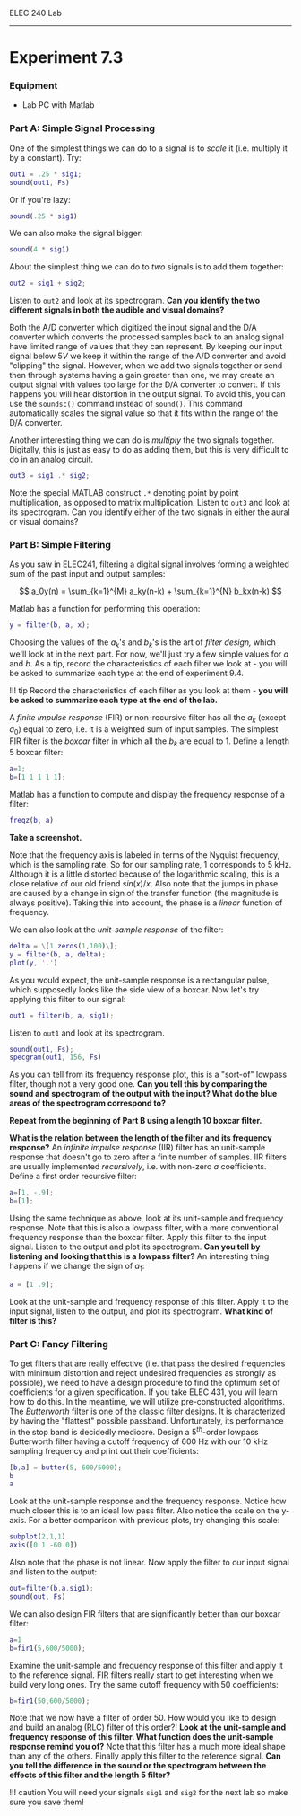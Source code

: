 ELEC 240 Lab

------------------------------------------------------------------------

Experiment 7.3
==============

### Equipment

* Lab PC with Matlab

### Part A: Simple Signal Processing

One of the simplest things we can do to a signal is to *scale* it (i.e.
multiply it by a constant). Try: 

```matlab
out1 = .25 * sig1;
sound(out1, Fs) 
```

Or if you're lazy: 

```matlab
sound(.25 * sig1) 
```

We can also make the signal bigger: 

```matlab
sound(4 * sig1) 
```

About the simplest thing we can do to *two* signals is to add them together: 

```matlab
out2 = sig1 + sig2; 
```

Listen to `out2` and look at its spectrogram. **Can you identify the two
different signals in both the audible and visual domains?** 

Both the A/D converter which digitized the input signal and the D/A converter
which converts the processed samples back to an analog signal have limited
range of values that they can represent. By keeping our input signal below $5V$
we keep it within the range of the A/D converter and avoid "clipping" the
signal. However, when we add two signals together or send then through systems
having a gain greater than one, we may create an output signal with values too
large for the D/A converter to convert. If this happens you will hear
distortion in the output signal.  To avoid this, you can use the `soundsc()`
command instead of `sound()`. This command automatically scales the signal
value so that it fits within the range of the D/A converter.  

Another interesting thing we can do is *multiply* the two signals together.
Digitally, this is just as easy to do as adding them, but this is very
difficult to do in an analog circuit. 

```matlab
out3 = sig1 .* sig2;
```

Note the special MATLAB construct `.*` denoting point by point multiplication,
as opposed to matrix multiplication. Listen to `out3` and look at its
spectrogram. Can you identify either of the two signals in either the aural or
visual domains? 

### Part B: Simple Filtering 

As you saw in ELEC241, filtering a digital signal involves forming a weighted sum
of the past input and output samples:

$$
a_0y(n) = \sum_{k=1}^{M} a_ky(n-k) + \sum_{k=1}^{N} b_kx(n-k)
$$

Matlab has a function for performing this operation: 

```matlab
y = filter(b, a, x); 
```

Choosing the values of the $a_k$'s and $b_k$'s is the art of *filter design,*
which we'll look at in the next part. For now, we'll just try a few simple
values for *a* and *b*. As a tip, record the characteristics of each filter we
look at - you will be asked to summarize each type at the end of experiment
9.4. 

!!! tip 
    Record the characteristics of each filter as you look at them - **you will
    be asked to summarize each type at the end of the lab.**

A *finite impulse response* (FIR) or non-recursive filter has all the $a_k$
(except $a_0$) equal to zero, i.e. it is a weighted sum of input samples.  The
simplest FIR filter is the *boxcar* filter in which all the $b_k$ are equal to 1.
Define a length 5 boxcar filter:

```matlab
a=1; 
b=[1 1 1 1 1]; 
```

Matlab has a function to compute and display the frequency response of a
filter: 

```matlab
freqz(b, a) 
```

**Take a screenshot.**

Note that the frequency axis is labeled in terms of the Nyquist frequency,
which is the sampling rate. So for our sampling rate, 1 corresponds to 5 kHz.
Although it is a little distorted because of the logarithmic scaling, this is a
close relative of our old friend $sin(x)/x$. Also note that the jumps in phase
are caused by a change in sign of the transfer function (the magnitude is
always positive).  Taking this into account, the phase is a *linear* function
of frequency.  

We can also look at the *unit-sample response* of the filter: 

```matlab
delta = \[1 zeros(1,100)\];
y = filter(b, a, delta); 
plot(y, '.') 
```

As you would expect, the unit-sample response is a rectangular pulse, which
supposedly looks like the side view of a boxcar. Now let's try applying this
filter to our signal:

```matlab
out1 = filter(b, a, sig1); 
```

Listen to `out1` and look at its spectrogram. 

```matlab
sound(out1, Fs);
specgram(out1, 156, Fs) 
```

As you can tell from its frequency response plot, this is a "sort-of" lowpass
filter, though not a very good one. **Can you tell this by comparing the sound
and spectrogram of the output with the input? What do the blue areas of the
spectrogram correspond to?**  

**Repeat from the beginning of Part B using a length 10 boxcar filter.**  

**What is the relation between the length of the filter and its frequency
response?** An *infinite impulse response* (IIR) filter has an unit-sample
response that doesn't go to zero after a finite number of samples.  IIR filters
are usually implemented *recursively*, i.e. with non-zero $a$ coefficients.
Define a first order recursive filter: 

```matlab
a=[1, -.9];
b=[1]; 
```

Using the same technique as above, look at its unit-sample and frequency
response. Note that this is also a lowpass filter, with a more conventional
frequency response than the boxcar filter. Apply this filter to the input
signal. Listen to the output and plot its spectrogram. **Can you tell by
listening and looking that this is a lowpass filter?** An interesting thing
happens if we change the sign of $a_1$: 

```matlab
a = [1 .9]; 
```

Look at the unit-sample and frequency response of this filter. Apply it to the
input signal, listen to the output, and plot its spectrogram. **What kind of
filter is this?** 

### Part C: Fancy Filtering 

To get filters that are really effective (i.e. that pass the desired
frequencies with minimum distortion and reject undesired frequencies as
strongly as possible), we need to have a design procedure to find the optimum
set of coefficients for a given specification. If you take ELEC 431, you will
learn how to do this. In the meantime, we will utilize pre-constructed
algorithms.  The *Butterworth* filter is one of the classic filter designs. It
is characterized by having the "flattest" possible passband. Unfortunately, its
performance in the stop band is decidedly mediocre. Design a $5^{th}$-order
lowpass Butterworth filter having a cutoff frequency of 600 Hz with our 10 kHz
sampling frequency and print out their coefficients: 

```matlab
[b,a] = butter(5, 600/5000);
b
a 
```

Look at the unit-sample response and the frequency response. Notice how much
closer this is to an ideal low pass filter. Also notice the scale on the
y-axis. For a better comparison with previous plots, try changing this scale: 

```matlab
subplot(2,1,1)
axis([0 1 -60 0]) 
```

Also
note that the phase is not linear. Now apply the filter to our input
signal and listen to the output: 

```matlab
out=filter(b,a,sig1);
sound(out, Fs) 
```

We can also design FIR filters that are significantly better than our boxcar
filter: 

```matlab
a=1
b=fir1(5,600/5000); 
```

Examine the unit-sample and frequency response of this filter and apply it to
the reference signal. FIR filters really start to get interesting when we build
very long ones.  Try the same cutoff frequency with 50 coefficients: 

```matlab
b=fir1(50,600/5000); 
```

Note that we now have a filter of order 50.  How would you like to design and
build an analog (RLC) filter of this order?! **Look at the unit-sample and
frequency response of this filter. What function does the unit-sample response
remind you of?** Note that this filter has a much more ideal shape than any of
the others. Finally apply this filter to the reference signal. **Can you tell
the difference in the sound or the spectrogram between the effects of this
filter and the length 5 filter?** 

!!! caution
    You will need your signals `sig1` and `sig2` for the next lab so make sure
    you save them!
